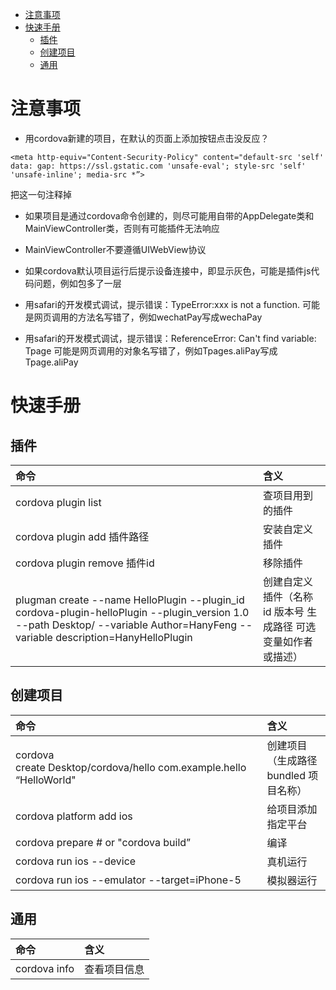 
<!-- TOC depthFrom:1 depthTo:6 withLinks:1 updateOnSave:1 orderedList:0 -->

- [注意事项](#注意事项)
- [快速手册](#快速手册)
	- [插件](#插件)
	- [创建项目](#创建项目)
	- [通用](#通用)

<!-- /TOC -->

# 注意事项

- 用cordova新建的项目，在默认的页面上添加按钮点击没反应？

```
<meta http-equiv="Content-Security-Policy" content="default-src 'self' data: gap: https://ssl.gstatic.com 'unsafe-eval'; style-src 'self' 'unsafe-inline'; media-src *”>
```
把这一句注释掉

- 如果项目是通过cordova命令创建的，则尽可能用自带的AppDelegate类和MainViewController类，否则有可能插件无法响应

- MainViewController不要遵循UIWebView协议

- 如果cordova默认项目运行后提示设备连接中，即显示灰色，可能是插件js代码问题，例如包多了一层

- 用safari的开发模式调试，提示错误：TypeError:xxx is not a function. 可能是网页调用的方法名写错了，例如wechatPay写成wechaPay
- 用safari的开发模式调试，提示错误：ReferenceError: Can't find variable: Tpage 可能是网页调用的对象名写错了，例如Tpages.aliPay写成Tpage.aliPay

# 快速手册

## 插件

命令|含义
:-|:-|
cordova plugin list |查项目用到的插件
cordova plugin add 插件路径 |安装自定义插件
cordova plugin remove 插件id |移除插件
plugman create --name HelloPlugin --plugin_id cordova-plugin-helloPlugin --plugin_version 1.0 --path Desktop/ --variable Author=HanyFeng --variable description=HanyHelloPlugin |创建自定义插件（名称 id 版本号 生成路径 可选变量如作者或描述）

## 创建项目

命令|含义
:-|:-|
cordova create Desktop/cordova/hello com.example.hello “HelloWorld" |创建项目（生成路径 bundled 项目名称）
cordova platform add ios |给项目添加指定平台
cordova prepare # or "cordova build” |编译
cordova run ios --device |真机运行
cordova run ios --emulator --target=iPhone-5 |模拟器运行

## 通用

命令|含义
:-|:-|
cordova info |查看项目信息
